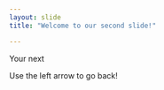 ```yaml
---
layout: slide
title: "Welcome to our second slide!"

---
```


Your next

Use the left arrow to go back!

